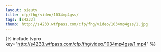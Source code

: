 ```yaml
--- 
layout: sieutv
title: cfp/fhg/video/1034mp4gss/
tags: [s4233]
thumb: http://s4233.wtfpass.com/cfp/fhg/video/1034mp4gss/1.jpg
---
```

{% include tvpro key="http://s4233.wtfpass.com/cfp/fhg/video/1034mp4gss/1.mp4" %} 
